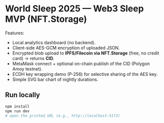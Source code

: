 # World Sleep 2025 — Web3 Sleep MVP (NFT.Storage)

Features:
- Local analytics dashboard (no backend).
- Client-side AES-GCM encryption of uploaded JSON.
- Encrypted blob upload to **IPFS/Filecoin via NFT.Storage** (free, no credit card) → returns **CID**.
- MetaMask connect + optional on-chain publish of the CID (Polygon Amoy testnet).
- ECDH key wrapping demo (P-256) for selective sharing of the AES key.
- Simple SVG bar chart of nightly durations.

## Run locally
```bash
npm install
npm run dev
# open the printed URL (e.g., http://localhost:5173)
